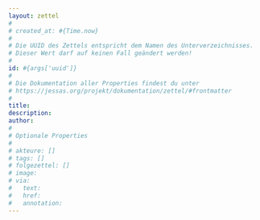 ```yaml
---
layout: zettel
#
# created_at: #{Time.now}
#
# Die UUID des Zettels entspricht dem Namen des Unterverzeichnisses.
# Dieser Wert darf auf keinen Fall geändert werden!
#
id: #{args['uuid']}
#
# Die Dokumentation aller Properties findest du unter
# https://jessas.org/projekt/dokumentation/zettel/#frontmatter
#
title: 
description: 
author:
#
# Optionale Properties
#
# akteure: []
# tags: []
# folgezettel: []
# image:
# via:
#   text:
#   href:
#   annotation:
---
```



<!-- Fußnoten -->

<!-- Links -->

